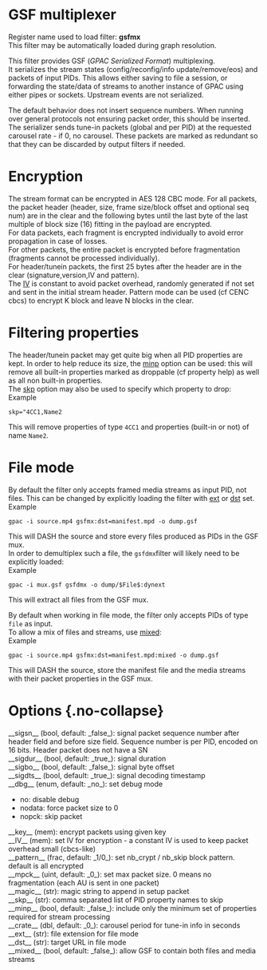 <!-- automatically generated - do not edit, patch gpac/applications/gpac/gpac.c -->

# GSF multiplexer  
  
Register name used to load filter: __gsfmx__  
This filter may be automatically loaded during graph resolution.  
  
This filter provides GSF (_GPAC Serialized Format_) multiplexing.  
It serializes the stream states (config/reconfig/info update/remove/eos) and packets of input PIDs. This allows either saving to file a session, or forwarding the state/data of streams to another instance of GPAC using either pipes or sockets. Upstream events are not serialized.  
  
The default behavior does not insert sequence numbers. When running over general protocols not ensuring packet order, this should be inserted.  
The serializer sends tune-in packets (global and per PID) at the requested carousel rate - if 0, no carousel. These packets are marked as redundant so that they can be discarded by output filters if needed.  
  
# Encryption  
  
The stream format can be encrypted in AES 128 CBC mode. For all packets, the packet header (header, size, frame size/block offset and optional seq num) are in the clear and the following bytes until the last byte of the last multiple of block size (16) fitting in the payload are encrypted.  
For data packets, each fragment is encrypted individually to avoid error propagation in case of losses.  
For other packets, the entire packet is encrypted before fragmentation (fragments cannot be processed individually).  
For header/tunein packets, the first 25 bytes after the header are in the clear (signature,version,IV and pattern).  
The [IV](#IV) is constant to avoid packet overhead, randomly generated if not set and sent in the initial stream header. Pattern mode can be used (cf CENC cbcs) to encrypt K block and leave N blocks in the clear.  
  
# Filtering properties  
  
The header/tunein packet may get quite big when all PID properties are kept. In order to help reduce its size, the [minp](#minp) option can be used: this will remove all built-in properties marked as droppable (cf property help) as well as all non built-in properties.  
The [skp](#skp) option may also be used to specify which property to drop:  
Example
```
skp="4CC1,Name2
```
  
This will remove properties of type `4CC1` and properties (built-in or not) of name `Name2`.  
  
# File mode  
  
By default the filter only accepts framed media streams as input PID, not files. This can be changed by explicitly loading the filter with [ext](#ext) or [dst](#dst) set.  
Example
```
gpac -i source.mp4 gsfmx:dst=manifest.mpd -o dump.gsf
```
  
This will DASH the source and store every files produced as PIDs in the GSF mux.  
In order to demultiplex such a file, the `gsfdmx`filter will likely need to be explicitly loaded:  
Example
```
gpac -i mux.gsf gsfdmx -o dump/$File$:dynext
```
  
This will extract all files from the GSF mux.  
  
By default when working in file mode, the filter only accepts PIDs of type `file` as input.  
To allow a mix of files and streams, use [mixed](#mixed):  
Example
```
gpac -i source.mp4 gsfmx:dst=manifest.mpd:mixed -o dump.gsf
```
  
This will DASH the source, store the manifest file and the media streams with their packet properties in the GSF mux.  
  

# Options  {.no-collapse}  
  
<div markdown class="option">  
<a id="sigsn" data-level="basic">__sigsn__</a> (bool, default: _false_): signal packet sequence number after header field and before size field. Sequence number is per PID, encoded on 16 bits. Header packet does not have a SN  
</div>  
<div markdown class="option">  
<a id="sigdur">__sigdur__</a> (bool, default: _true_): signal duration  
</div>  
<div markdown class="option">  
<a id="sigbo">__sigbo__</a> (bool, default: _false_): signal byte offset  
</div>  
<div markdown class="option">  
<a id="sigdts">__sigdts__</a> (bool, default: _true_): signal decoding timestamp  
</div>  
<div markdown class="option">  
<a id="dbg">__dbg__</a> (enum, default: _no_): set debug mode  

- no: disable debug  
- nodata: force packet size to 0  
- nopck: skip packet  
</div>  
  
<div markdown class="option">  
<a id="key" data-level="basic">__key__</a> (mem): encrypt packets using given key  
</div>  
<div markdown class="option">  
<a id="IV" data-level="basic">__IV__</a> (mem): set IV for encryption - a constant IV is used to keep packet overhead small (cbcs-like)  
</div>  
<div markdown class="option">  
<a id="pattern">__pattern__</a> (frac, default: _1/0_): set nb_crypt / nb_skip block pattern. default is all encrypted  
</div>  
<div markdown class="option">  
<a id="mpck">__mpck__</a> (uint, default: _0_): set max packet size. 0 means no fragmentation (each AU is sent in one packet)  
</div>  
<div markdown class="option">  
<a id="magic">__magic__</a> (str): magic string to append in setup packet  
</div>  
<div markdown class="option">  
<a id="skp">__skp__</a> (str): comma separated list of PID property names to skip  
</div>  
<div markdown class="option">  
<a id="minp">__minp__</a> (bool, default: _false_): include only the minimum set of properties required for stream processing  
</div>  
<div markdown class="option">  
<a id="crate">__crate__</a> (dbl, default: _0_): carousel period for tune-in info in seconds  
</div>  
<div markdown class="option">  
<a id="ext">__ext__</a> (str): file extension for file mode  
</div>  
<div markdown class="option">  
<a id="dst">__dst__</a> (str): target URL in file mode  
</div>  
<div markdown class="option">  
<a id="mixed">__mixed__</a> (bool, default: _false_): allow GSF to contain both files and media streams  
</div>  
  

